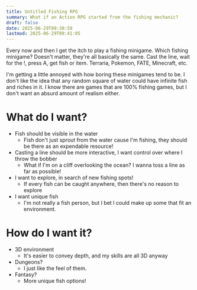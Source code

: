 ```yaml
---
title: Untitled Fishing RPG
summary: What if an Action RPG started from the fishing mechanic?
draft: false
date: 2025-06-29T09:30:59
lastmod: 2025-06-29T09:41:05
---
```

Every now and then I get the itch to play a fishing minigame. Which fishing minigame? Doesn't matter, they're all basically the same. Cast the line, wait for the !, press A, get fish or item. Terraria, Pokemon, FATE, Minecraft, etc.

I'm getting a little annoyed with how boring these minigames tend to be. I don't like the idea that any random square of water could have infinite fish and riches in it. I know there are games that are 100% fishing games, but I don't want an absurd amount of realism either. 

# What do I want?
- Fish should be visible in the water
	- Fish don't just sprout from the water cause I'm fishing, they should be there as an expendable resource!
- Casting a line should be more interactive, I want control over where I throw the bobber
	- What if I'm on a cliff overlooking the ocean? I wanna toss a line as far as possible!
- I want to explore, in search of new fishing spots!
	- If every fish can be caught anywhere, then there's no reason to explore
- I want unique fish
	- I'm not really a fish person, but I bet I could make up some that fit an environment.

# How do I want it?
- 3D environment
	- It's easier to convey depth, and my skills are all 3D anyway
- Dungeons?
	- I just like the feel of them. 
- Fantasy?
	- More unique fish options!